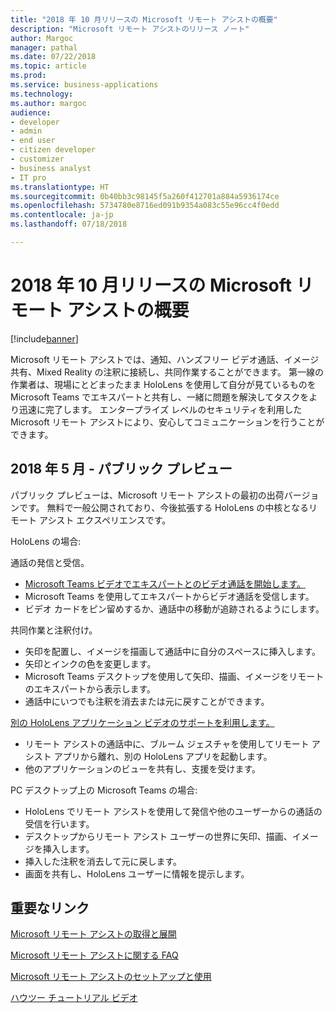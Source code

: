 ```yaml
---
title: "2018 年 10 月リリースの Microsoft リモート アシストの概要"
description: "Microsoft リモート アシストのリリース ノート"
author: Margoc
manager: pathal
ms.date: 07/22/2018
ms.topic: article
ms.prod: 
ms.service: business-applications
ms.technology: 
ms.author: margoc
audience:
- developer
- admin
- end user
- citizen developer
- customizer
- business analyst
- IT pro
ms.translationtype: HT
ms.sourcegitcommit: 0b40bb3c98145f5a260f412701a884a5936174ce
ms.openlocfilehash: 5734780e8716ed091b9354a083c55e96cc4f0edd
ms.contentlocale: ja-jp
ms.lasthandoff: 07/18/2018

---
```


# <a name="overview-of-microsoft-remote-assist-october-18-release"></a>2018 年 10 月リリースの Microsoft リモート アシストの概要

[!include[banner](../../includes/banner.md)]

Microsoft リモート アシストでは、通知、ハンズフリー ビデオ通話、イメージ共有、Mixed Reality の注釈に接続し、共同作業することができます。 第一線の作業者は、現場にとどまったまま HoloLens を使用して自分が見ているものを Microsoft Teams でエキスパートと共有し、一緒に問題を解決してタスクをより迅速に完了します。 エンタープライズ レベルのセキュリティを利用した Microsoft リモート アシストにより、安心してコミュニケーションを行うことができます。

## <a name="may-18--public-preview"></a>2018 年 5 月 - パブリック プレビュー

パブリック プレビューは、Microsoft リモート アシストの最初の出荷バージョンです。  無料で一般公開されており、今後拡張する HoloLens の中核となるリモート アシスト エクスペリエンスです。

HoloLens の場合:

通話の発信と受信。
-   [Microsoft Teams ビデオでエキスパートとのビデオ通話を開始します。](https://www.microsoft.com/videoplayer/embed/RE26Far)
-   Microsoft Teams を使用してエキスパートからビデオ通話を受信します。
-   ビデオ カードをピン留めするか、通話中の移動が追跡されるようにします。

共同作業と注釈付け。
-   矢印を配置し、イメージを描画して通話中に自分のスペースに挿入します。
-   矢印とインクの色を変更します。
-   Microsoft Teams デスクトップを使用して矢印、描画、イメージをリモートのエキスパートから表示します。
-   通話中にいつでも注釈を消去または元に戻すことができます。

[別の HoloLens アプリケーション ビデオのサポートを利用します。](https://www.microsoft.com/videoplayer/embed/RE26Czd)
-   リモート アシストの通話中に、ブルーム ジェスチャを使用してリモート アシスト アプリから離れ、別の HoloLens アプリを起動します。
-   他のアプリケーションのビューを共有し、支援を受けます。 

PC デスクトップ上の Microsoft Teams の場合:
-   HoloLens でリモート アシストを使用して発信や他のユーザーからの通話の受信を行います。
-   デスクトップからリモート アシスト ユーザーの世界に矢印、描画、イメージを挿入します。
-   挿入した注釈を消去して元に戻します。
-   画面を共有し、HoloLens ユーザーに情報を提示します。

## <a name="important-links"></a>重要なリンク

[Microsoft リモート アシストの取得と展開](../hololens/hololens-microsoft-remote-assist-app)

[Microsoft リモート アシストに関する FAQ](https://support.microsoft.com/help/4294428/windows-10-microsoft-remote-assist-faq)

[Microsoft リモート アシストのセットアップと使用](https://support.microsoft.com/help/4294812/windows-10-set-up-and-use-microsoft-remote-assist)

[ハウツー チュートリアル ビデオ](https://support.microsoft.com/help/4295657/how-to-videos-for-microsoft-remote-assist)

